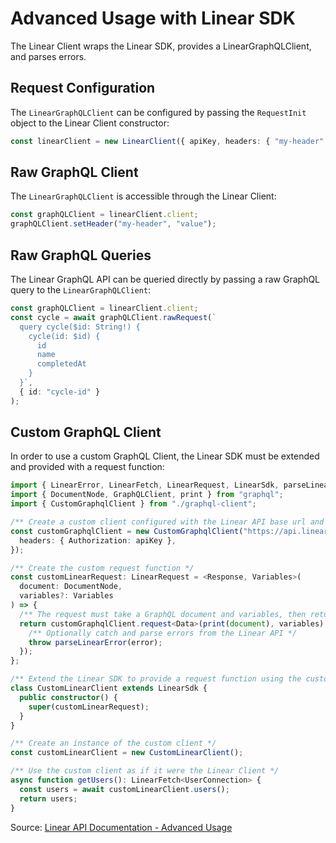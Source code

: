# Advanced Usage with Linear SDK

The Linear Client wraps the Linear SDK, provides a LinearGraphQLClient, and parses errors.

## Request Configuration

The `LinearGraphQLClient` can be configured by passing the `RequestInit` object to the Linear Client constructor:

```typescript
const linearClient = new LinearClient({ apiKey, headers: { "my-header": "value" } });
```

## Raw GraphQL Client

The `LinearGraphQLClient` is accessible through the Linear Client:

```typescript
const graphQLClient = linearClient.client;
graphQLClient.setHeader("my-header", "value");
```

## Raw GraphQL Queries

The Linear GraphQL API can be queried directly by passing a raw GraphQL query to the `LinearGraphQLClient`:

```typescript
const graphQLClient = linearClient.client;
const cycle = await graphQLClient.rawRequest(`
  query cycle($id: String!) {
    cycle(id: $id) {
      id
      name
      completedAt
    }
  }`,
  { id: "cycle-id" }
);
```

## Custom GraphQL Client

In order to use a custom GraphQL Client, the Linear SDK must be extended and provided with a request function:

```typescript
import { LinearError, LinearFetch, LinearRequest, LinearSdk, parseLinearError, UserConnection } from "@linear/sdk";
import { DocumentNode, GraphQLClient, print } from "graphql";
import { CustomGraphqlClient } from "./graphql-client";

/** Create a custom client configured with the Linear API base url and API key */
const customGraphqlClient = new CustomGraphqlClient("https://api.linear.app/graphql", {
  headers: { Authorization: apiKey },
});

/** Create the custom request function */
const customLinearRequest: LinearRequest = <Response, Variables>(
  document: DocumentNode,
  variables?: Variables
) => {
  /** The request must take a GraphQL document and variables, then return a promise for the result */
  return customGraphqlClient.request<Data>(print(document), variables).catch(error => {
    /** Optionally catch and parse errors from the Linear API */
    throw parseLinearError(error);
  });
};

/** Extend the Linear SDK to provide a request function using the custom client */
class CustomLinearClient extends LinearSdk {
  public constructor() {
    super(customLinearRequest);
  }
}

/** Create an instance of the custom client */
const customLinearClient = new CustomLinearClient();

/** Use the custom client as if it were the Linear Client */
async function getUsers(): LinearFetch<UserConnection> {
  const users = await customLinearClient.users();
  return users;
}
```

Source: [Linear API Documentation - Advanced Usage](https://developers.linear.app/docs/sdk/advanced) 